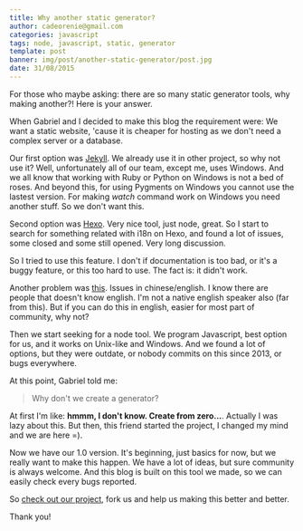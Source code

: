 ```yaml
---
title: Why another static generator?
author: cadeorenie@gmail.com
categories: javascript
tags: node, javascript, static, generator
template: post
banner: img/post/another-static-generator/post.jpg
date: 31/08/2015
---
```


For those who maybe asking: there are so many static generator tools, why making another?! Here is your answer.

When Gabriel and I decided to make this blog the requirement were: We want a static website, 'cause it is cheaper for hosting as we don't need a complex server or a database.

Our first option was [Jekyll](http://jekyllrb.com/). We already use it in other project, so why not use it? Well, unfortunately all of our team, except me, uses Windows. And we all know that working with Ruby or Python on Windows is not a bed of roses. And beyond this, for using Pygments on Windows you cannot use the lastest version. For making *watch* command work on Windows you need another stuff. So we don't want this.

Second option was [Hexo](https://hexo.io/). Very nice tool, just node, great. So I start to search for something related with i18n on Hexo, and found a lot of issues, some closed and some still opened. Very long discussion. 

So I tried to use this feature. I don't if documentation is too bad, or it's a buggy feature, or this too hard to use. The fact is: it didn't work. 

Another problem was [this](https://github.com/hexojs/hexo/issues/1263). Issues in chinese/english. I know there are people that doesn't know english. I'm not a native english speaker also (far from this). But if you can do this in english, easier for most part of community, why not?

Then we start seeking for a node tool. We program Javascript, best option for us, and it works on Unix-like and Windows. And we found a lot of options, but they were outdate, or nobody commits on this since 2013, or bugs everywhere.

At this point, Gabriel told me:

> Why don't we create a generator?

At first I'm like: **hmmm, I don't know. Create from zero...**. Actually I was lazy about this. But then, this friend started the project, I changed my mind and we are here =).

Now we have our 1.0 version. It's beginning, just basics for now, but we really want to make this happen. We have a lot of ideas, but sure community is always welcome. And this blog is built on this tool we made, so we can easily check every bugs reported.

So [check out our project](https://github.com/PicanhaLabs/PicanhaJS), fork us and help us making this better and better.


Thank you!

